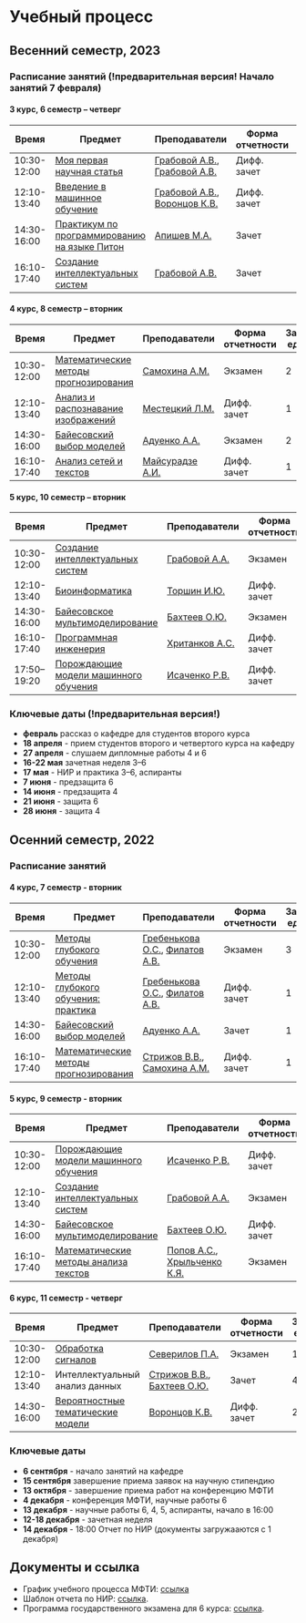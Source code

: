 # Учебный процесс

## Весенний семестр, 2023

### Расписание занятий (!предварительная версия! Начало занятий 7 февраля)


#### 3 курс, 6 семестр – четверг

| Время | Предмет  | Преподаватели  | Форма отчетности  | Зачетные единицы |
|---|---|---|---|---|
| 10:30-12:00 | [Моя первая научная статья](/ru/course/automation_scientific_research/index.html) | [Грабовой А.В.](/ru/people/grabovoy_av/index.html), [Грабовой А.В.](/ru/people/grabovoy_av/index.html) | Дифф. зачет | 1 |
| 12:10-13:40 | [Введение в машинное обучение](/ru/course/introduction_machine_learning/index.html) | [Грабовой А.В.](/ru/people/grabovoy_av/index.html), [Воронцов К.В.](/ru/people/vorontsov_kv/index.html) | Дифф. зачет | 1 |
| 14:30-16:00 | [Практикум по программированию на языке Питон](https://github.com/MelLain/mipt-python) | [Апишев М.А.](people/apishev_ma/index.html) | Зачет | 2 |
| 16:10-17:40 | [Создание интеллектуальных систем](/ru/course/rnd_in_ai/index.html) | [Грабовой А.В.](people/grabovoy_av/index.html) | Зачет | 1 |

#### 4 курс, 8 семестр – вторник

| Время | Предмет  | Преподаватели  | Форма отчетности  | Зачетные единицы |
|---|---|---|---|---|
| 10:30-12:00 | [Математические методы прогнозирования](/ru/course/forecasting_methods/index.html) | [Самохина А.М.](/ru/people/samokhina_am/index.html) | Экзамен | 2 |
| 12:10-13:40 | [Анализ и распознавание изображений](/ru/course/image_processing_recognition/index.html) | [Местецкий Л.М.](/ru/people/mestetskiy_lm/index.html) | Дифф. зачет | 1 |
| 14:30-16:00 | [Байесовский выбор моделей](/ru/course/bayesian_model_selection/index.html) | [Адуенко А.А.](/ru/people/aduenko_aa/index.html) | Экзамен | 2 |
| 16:10-17:40 | [Анализ сетей и текстов](/ru/course/networks_text_analysis/index.html) | [Майсурадзе А.И.](/ru/people/meysuradze_ai/index.html) | Дифф. зачет | 1 |

#### 5 курс, 10 семестр – вторник

| Время | Предмет  | Преподаватели  | Форма отчетности  | Зачетные единицы |
|---|---|---|---|---|
| 10:30-12:00 | [Создание интеллектуальных систем](/ru/course/rnd_in_ai/index.html) | [Грабовой А.А.](/ru/people/grabovoy_av/index.html) | Экзамен | 2 |
| 12:10-13:40 | [Биоинформатика](/ru/course/bioinformatics/index.html) | [Торшин И.Ю.](/ru/people/torshin_iy/index.html) | Дифф. зачет | 1 |
| 14:30-16:00 | [Байесовское мультимоделирование](/ru/course/bayesian_multimodeling/index.html) | [Бахтеев О.Ю.](/ru/people/bakhteev_oy/index.html) | Экзамен | 2 |
| 16:10-17:40 | [Программная инженерия](/ru/course/software_engineering_data_analysis/index.html) | [Хританков А.С.](/ru/people/khritankov_as/index.html) | Дифф. зачет | 1 |
| 17:50–19:20 | [Порождающие модели машинного обучения](/ru/course/deep_generative_models/index.html) | [Исаченко Р.В.](/ru/people/isachenko_rv/index.html) | Дифф. зачет | 2 |

### Ключевые даты (!предварительная версия!)
- **февраль** рассказ о кафедре для студентов второго курса
- **18 апреля** - прием студентов второго и четвертого курса на кафедру
- **27 апреля** - слушаем дипломные работы 4 и 6
- **16-22 мая** зачетная неделя 3–6
- **17 мая** - НИР и практика 3–6, аспиранты
- **7 июня** - предзащита 6
- **14 июня** - предзащита 4
- **21 июня** - защита 6
- **28 июня** - защита 4

## Осенний  семестр, 2022

### Расписание занятий

#### 4 курс, 7 семестр - вторник

| Время | Предмет  | Преподаватели  | Форма отчетности  | Зачетные единицы |
|---|---|---|---|---|
| 10:30-12:00 | [Методы глубокого обучения](/ru/course/deep_learning/index.html) | [Гребенькова О.С.](/ru/people/grebenkova_os/index.html), [Филатов А.В.](/ru/people/filatov_av/index.html) | Экзамен | 3 |
| 12:10-13:40 | [Методы глубокого обучения: практика](/ru/course/deep_learning/index.html) | [Гребенькова О.С.](/ru/people/grebenkova_os/index.html), [Филатов А.В.](/ru/people/filatov_av/index.html) | Дифф. зачет | 1 |
| 14:30-16:00 | [Байесовский выбор моделей](/ru/course/bayesian_model_selection/index.html) | [Адуенко А.А.](/ru/people/aduenko_aa/index.html) | Зачет | 1 |
| 16:10-17:40 | [Математические методы прогнозирования](/ru/course/forecasting_methods/index.html) | [Стрижов В.В.](/ru/people/strijov_vv/index.html), [Самохина А.М.](/ru/people/samokhina_am/index.html) | Дифф. зачет | 1 |

#### 5 курс, 9 семестр - вторник

| Время | Предмет  | Преподаватели  | Форма отчетности | Зачетные единицы |
|---|---|---|---|---|
| 10:30-12:00 | [Порождающие модели машинного обучения](/ru/course/deep_generative_models/index.html) | [Исаченко Р.В.](/ru/people/isachenko_rv/index.html) | Дифф. зачет | 1 |
| 12:10-13:40 | [Создание интеллектуальных систем](/ru/course/rnd_in_ai/index.html) | [Грабовой А.А.](/ru/people/grabovoy_av/index.html) | Экзамен | 2 |
| 14:30-16:00 | [Байесовское мультимоделирование](/ru/course/bayesian_multimodeling/index.html) | [Бахтеев О.Ю.](/ru/people/bakhteev_oy/index.html) | Дифф. зачет | 2 |
| 16:10-17:40 | [Математические методы анализа текстов](/ru/course/natural_language_processing/index.html) | [Попов А.С.](/ru/people/popov_as/index.html), [Хрыльченко К.Я.](/ru/people/khrilchenko_ky/index.html) | Экзамен | 2 |

#### 6 курс, 11 семестр - четверг

| Время | Предмет  | Преподаватели  | Форма отчетности | Зачетные единицы |
|---|---|---|---|---|
| 10:30-12:00 | [Обработка сигналов](/ru/course/signal_processing/index.html) | [Северилов П.А.](/ru/people/severilov_pa/index.html) | Экзамен | 1 |
| 12:10-13:40 | Интеллектуальный анализ данных | [Стрижов В.В.](/ru/people/strijov_vv/index.html), [Бахтеев О.Ю.](/ru/people/bakhteev_oy/index.html) | Зачет | 4 |
| 14:30-16:00 | [Вероятностные тематические модели](/ru/course/probabilistic_topic_models/index.html) | [Воронцов К.В.](/ru/people/vorontsov_kv/index.html) | Дифф. зачет | 2 |


### Ключевые даты

- **6 сентября** - начало занятий на кафедре
- **15 сентября** завершение приема заявок на научную стипендию
- **13 октября** - завершение приема работ на конференцию МФТИ
- **4 декабря** - конференция МФТИ, научные работы 6
- **13 декабря** - научные работы 6, 4, 5, аспиранты, начало в 16:00
- **12-18 декабря** - зачетная неделя
- **14 декабря** - 18:00 Отчет по НИР (документы загружааются с 1 декабря)

## Документы и ссылка
- График учебного процесса МФТИ: [ссылка](https://mipt.ru/about/departments/uchebniy/schedule/study/)
- Шаблон отчета по НИР: [ссылка](https://docs.google.com/document/d/1XsYWC7isbiums9jqjzddHIkDjvxqKNvf/edit?usp=sharing).
- Программа государственного экзамена для 6 курса: [ссылка](https://docs.google.com/document/d/1KkePnIg2BOf_LHBLBbgRL0W4gqKtt1W0OhJSg43lR_Y/edit?usp=sharing).
